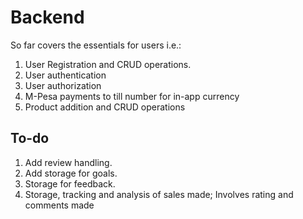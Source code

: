 # Backend

So far covers the essentials for users i.e.:

1.  User Registration and CRUD operations.
2.  User authentication
3.  User authorization
4.  M-Pesa payments to till number for in-app currency
5.  Product addition and CRUD operations

## To-do

1. Add review handling.
2. Add storage for goals.
3. Storage for feedback.
4. Storage, tracking and analysis of sales made; Involves rating and comments made
